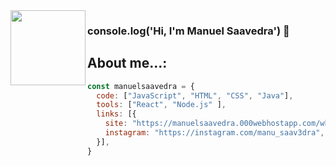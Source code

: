 <img width="120" align="left" src="https://manusaavedra.vercel.app/_next/image?url=%2F_next%2Fstatic%2Fmedia%2Favatar.e99fe7ab.png&w=384&q=75">

### console.log('Hi, I'm Manuel Saavedra') 👋

## About me...:

```js
const manuelsaavedra = {
  code: ["JavaScript", "HTML", "CSS", "Java"],
  tools: ["React", "Node.js" ],
  links: [{
    site: "https://manuelsaavedra.000webhostapp.com/who",
    instagram: "https://instagram.com/manu_saav3dra",
  }],
}
```
